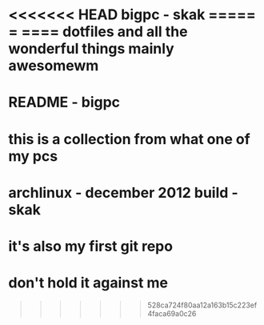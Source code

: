 <<<<<<< HEAD
bigpc - skak
===== = ====
dotfiles and all the wonderful things
mainly awesomewm
=======
# README - bigpc
# this is a collection from what one of my pcs
# archlinux - december 2012 build - skak
# it's also my first git repo
# don't hold it against me

>>>>>>> 528ca724f80aa12a163b15c223ef4faca69a0c26
